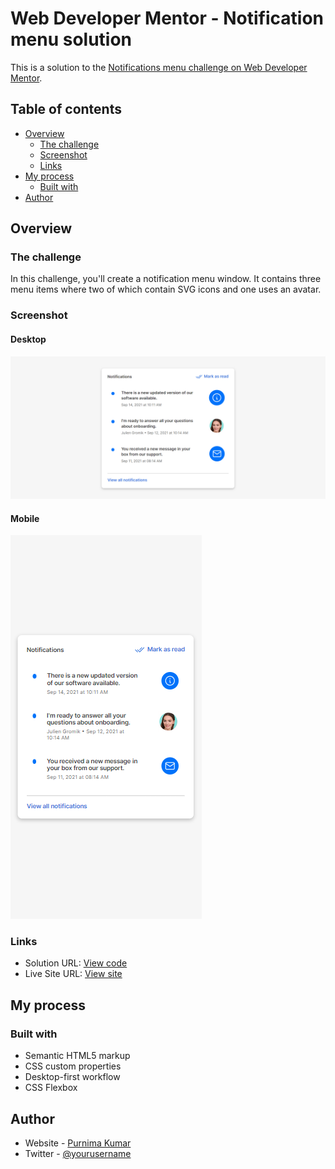 # Web Developer Mentor - Notification menu solution

This is a solution to the [Notifications menu challenge on Web Developer Mentor](https://webdevelopermentor.com/challenges/notifications-menu).

## Table of contents

- [Overview](#overview)
  - [The challenge](#the-challenge)
  - [Screenshot](#screenshot)
  - [Links](#links)
- [My process](#my-process)
  - [Built with](#built-with)
- [Author](#author)

## Overview

### The challenge

In this challenge, you'll create a notification menu window. It contains three menu items where two of which contain SVG icons and one uses an avatar.

### Screenshot

#### Desktop

![](screenshots\desktop.png)

#### Mobile

![](screenshots\mobile.png)

### Links

- Solution URL: [View code](https://github.com/purnimakumarr/web-developer-mentor/tree/main/01-Notifications-Menu)
- Live Site URL: [View site](https://notifications-menu-purnima.netlify.app/)

## My process

### Built with

- Semantic HTML5 markup
- CSS custom properties
- Desktop-first workflow
- CSS Flexbox

## Author

- Website - [Purnima Kumar](https://purnimakumarr.github.io/)
- Twitter - [@yourusername](https://www.twitter.com/purnimakumarr)
